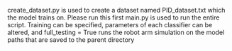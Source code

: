 create_dataset.py is used to create a dataset named PID_dataset.txt which the model trains on. Please run this first
main.py is used to run the entire script. Training can be specified, parameters of each classifier can be altered, and full_testing = True runs the robot arm simulation on the model paths that are saved to the parent directory
